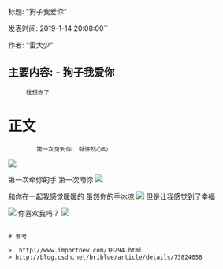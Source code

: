 
标题:      "狗子我爱你"

发表时间:       2019-1-14 20:08:00``

作者:     "雷大少"

主要内容:
    - 狗子我爱你
---



         我想你了
# 正文

 

            第一次见到你  就怦然心动
![](https://i.imgur.com/PD1Zgyi.jpg)

第一次牵你的手   第一次吻你
![](https://i.imgur.com/T6FdK1J.jpg)

和你在一起我感觉暖暖的 虽然你的手冰凉
![](https://i.imgur.com/Ea4srui.jpg)
但是让我感觉到了幸福
            
 
![](https://i.imgur.com/ELeHfbS.jpg)
你喜欢我吗？
![](https://i.imgur.com/3x6cSF2.jpg)



```

# 参考

>  http://www.importnew.com/10294.html
> http://blog.csdn.net/briblue/article/details/73824058
